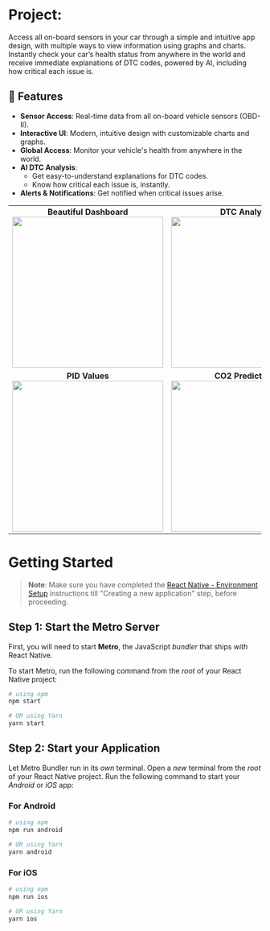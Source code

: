 
# Project:
Access all on-board sensors in your car through a simple and intuitive app design, with multiple ways to view information using graphs and charts. Instantly check your car’s health status from anywhere in the world and receive immediate explanations of DTC codes, powered by AI, including how critical each issue is.

## 📱 Features

- **Sensor Access**: Real-time data from all on-board vehicle sensors (OBD-II).
- **Interactive UI**: Modern, intuitive design with customizable charts and graphs.
- **Global Access**: Monitor your vehicle's health from anywhere in the world.
- **AI DTC Analysis**:
  - Get easy-to-understand explanations for DTC codes.
  - Know how critical each issue is, instantly.
- **Alerts & Notifications**: Get notified when critical issues arise.

<table>
  <tr>
    <td align="center"><strong>Beautiful Dashboard</strong><br><img src="https://github.com/user-attachments/assets/2ff5c6d8-7f7c-43b2-ad79-4306b6d2062c" width="300"/></td>
    <td align="center"><strong>DTC Analysis</strong><br><img src="https://github.com/user-attachments/assets/48464901-39f2-44a0-8b12-7e0ebb756207" width="300"/></td>
  </tr>
  <tr>
    <td align="center"><strong>PID Values</strong><br><img src="https://github.com/user-attachments/assets/bbe37144-22ff-4977-9337-d460e841f238" width="300"/></td>
    <td align="center"><strong>CO2 Predictions</strong><br><img src="https://github.com/user-attachments/assets/60a02147-d97b-4e31-aefe-c1914df3877e" width="300"/></td>
  </tr>
</table>


# Getting Started

>**Note**: Make sure you have completed the [React Native - Environment Setup](https://reactnative.dev/docs/environment-setup) instructions till "Creating a new application" step, before proceeding.

## Step 1: Start the Metro Server

First, you will need to start **Metro**, the JavaScript _bundler_ that ships _with_ React Native.

To start Metro, run the following command from the _root_ of your React Native project:

```bash
# using npm
npm start

# OR using Yarn
yarn start
```

## Step 2: Start your Application

Let Metro Bundler run in its _own_ terminal. Open a _new_ terminal from the _root_ of your React Native project. Run the following command to start your _Android_ or _iOS_ app:

### For Android

```bash
# using npm
npm run android

# OR using Yarn
yarn android
```

### For iOS

```bash
# using npm
npm run ios

# OR using Yarn
yarn ios
```


